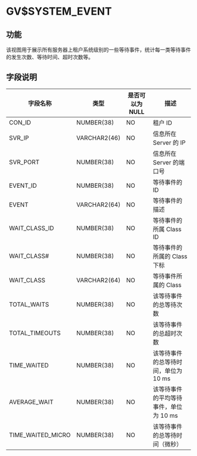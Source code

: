 GV$SYSTEM_EVENT 
====================================



**功能** 
---------------------------

该视图用于展示所有服务器上租户系统级别的一些等待事件，统计每一类等待事件的发生次数、等待时间、超时次数等。

**字段说明** 
-----------------------------



|     **字段名称**      |    **类型**    | **是否可以为 NULL** |         **描述**         |
|-------------------|--------------|----------------|------------------------|
| CON_ID            | NUMBER(38)   | NO             | 租户 ID                  |
| SVR_IP            | VARCHAR2(46) | NO             | 信息所在 Server 的 IP       |
| SVR_PORT          | NUMBER(38)   | NO             | 信息所在 Server 的端口号       |
| EVENT_ID          | NUMBER(38)   | NO             | 等待事件的 ID               |
| EVENT             | VARCHAR2(64) | NO             | 等待事件的描述                |
| WAIT_CLASS_ID     | NUMBER(38)   | NO             | 等待事件的所属 Class ID       |
| WAIT_CLASS#       | NUMBER(38)   | NO             | 等待事件的所属的 Class下标       |
| WAIT_CLASS        | VARCHAR2(64) | NO             | 等待事件所属的 Class          |
| TOTAL_WAITS       | NUMBER(38)   | NO             | 该等待事件的总等待次数            |
| TOTAL_TIMEOUTS    | NUMBER(38)   | NO             | 该等待事件的总超时次数            |
| TIME_WAITED       | NUMBER(38)   | NO             | 该等待事件的总等待时间，单位为 10 ms  |
| AVERAGE_WAIT      | NUMBER(38)   | NO             | 该等待事件的平均等待事件，单位为 10 ms |
| TIME_WAITED_MICRO | NUMBER(38)   | NO             | 该等待事件的总等待时间（微秒）        |


